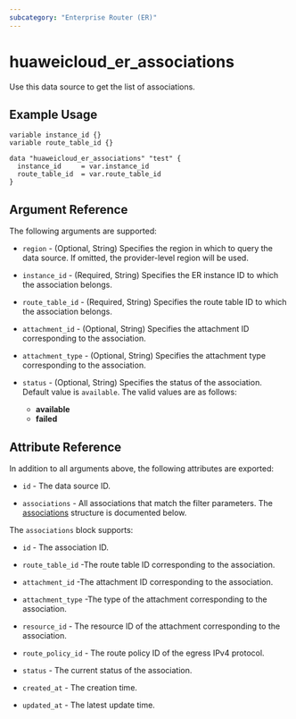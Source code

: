 ```yaml
---
subcategory: "Enterprise Router (ER)"
---
```


# huaweicloud_er_associations

Use this data source to get the list of associations.

## Example Usage

```hcl
variable instance_id {}
variable route_table_id {}

data "huaweicloud_er_associations" "test" {
  instance_id     = var.instance_id
  route_table_id  = var.route_table_id
}
```

## Argument Reference

The following arguments are supported:

* `region` - (Optional, String) Specifies the region in which to query the data source.
  If omitted, the provider-level region will be used.

* `instance_id` - (Required, String) Specifies the ER instance ID to which the association belongs.

* `route_table_id` - (Required, String) Specifies the route table ID to which the association belongs.

* `attachment_id` - (Optional, String) Specifies the attachment ID corresponding to the association.  

* `attachment_type` - (Optional, String) Specifies the attachment type corresponding to the association.  

* `status` - (Optional, String) Specifies the status of the association. Default value is `available`.
  The valid values are as follows:
  + **available**
  + **failed**

## Attribute Reference

In addition to all arguments above, the following attributes are exported:

* `id` - The data source ID.

* `associations` - All associations that match the filter parameters.
  The [associations](#route_associations) structure is documented below.

<a name="route_associations"></a>
The `associations` block supports:

* `id` - The association ID.

* `route_table_id` -The route table ID corresponding to the association.

* `attachment_id` -The attachment ID corresponding to the association.

* `attachment_type` -The type of the attachment corresponding to the association.

* `resource_id` - The resource ID of the attachment corresponding to the association.

* `route_policy_id` - The route policy ID of the egress IPv4 protocol.

* `status` - The current status of the association.

* `created_at` - The creation time.

* `updated_at` - The latest update time.
